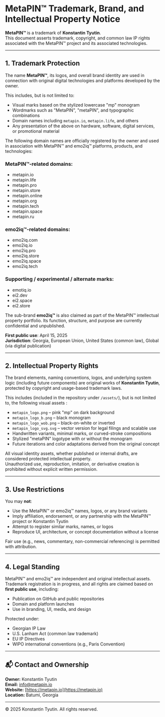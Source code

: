 # MetaPIN™ Trademark, Brand, and Intellectual Property Notice

**MetaPIN™** is a trademark of **Konstantin Tyutin**.  
This document asserts trademark, copyright, and common law IP rights associated with the MetaPIN™ project and its associated technologies.

---

## 1. Trademark Protection

The name **MetaPIN™**, its logos, and overall brand identity are used in connection with original digital technologies and platforms developed by the owner.

This includes, but is not limited to:
- Visual marks based on the stylized lowercase "mp" monogram
- Wordmarks such as "MetaPIN", "metaPIN", and typographic combinations
- Domain names including `metapin.io`, `metapin.life`, and others
- Any presentation of the above on hardware, software, digital services, or promotional material

The following domain names are officially registered by the owner and used in association with MetaPIN™ and emo2iq™ platforms, products, and technologies:

### MetaPIN™-related domains:
- metapin.io
- metapin.life
- metapin.pro
- metapin.store
- metapin.online
- metapin.org
- metapin.tech
- metapin.space
- metapin.ru

### emo2iq™-related domains:
- emo2iq.com
- emo2iq.io
- emo2iq.pro
- emo2iq.store
- emo2iq.space
- emo2iq.tech

### Supporting / experimental / alternate marks:
- emotiq.io
- ei2.dev
- ei2.space
- ei2.store

The sub-brand **emo2iq™** is also claimed as part of the MetaPIN™ intellectual property portfolio. Its function, structure, and purpose are currently confidential and unpublished.

**First public use**: April 15, 2025  
**Jurisdiction**: Georgia, European Union, United States (common law), Global (via digital publication)

---

## 2. Intellectual Property Rights

The brand elements, naming conventions, logos, and underlying system logic (including future components) are original works of **Konstantin Tyutin**, protected by copyright and usage-based trademark laws.

This includes (included in the repository under `/assets/`), but is not limited to, the following visual assets :

- `metapin_logo.png` – pink "mp" on dark background  
- `metapin_logo_b.png` – black monogram  
- `metapin_logo_wob.png` – black-on-white or inverted  
- `metapin_logo_svg.svg` – vector version for legal filings and scalable use  
- Handwritten variants, minimal marks, or curved-stroke compositions  
- Stylized "metaPIN" logotype with or without the monogram  
- Future iterations and color adaptations derived from the original concept

All visual identity assets, whether published or internal drafts, are considered protected intellectual property.  
Unauthorized use, reproduction, imitation, or derivative creation is prohibited without explicit written permission.

---

## 3. Use Restrictions

You may **not**:
- Use the MetaPIN™ or emo2iq™ names, logos, or any brand variants
- Imply affiliation, endorsement, or any partnership with the MetaPIN™ project or Konstantin Tyutin
- Attempt to register similar marks, names, or logos
- Reproduce UI, architecture, or concept documentation without a license

Fair use (e.g., news, commentary, non-commercial referencing) is permitted with attribution.

---

## 4. Legal Standing

MetaPIN™ and emo2iq™ are independent and original intellectual assets.  
Trademark registration is in progress, and all rights are claimed based on **first public use**, including:

- Publication on GitHub and public repositories  
- Domain and platform launches  
- Use in branding, UI, media, and design

Protected under:
- Georgian IP Law  
- U.S. Lanham Act (common law trademark)  
- EU IP Directives  
- WIPO international conventions (e.g., Paris Convention)

---

## 📬 Contact and Ownership

**Owner:** Konstantin Tyutin  
**Email:** info@metapin.io  
**Website:** [https://metapin.io](https://metapin.io)  
**Location:** Batumi, Georgia

---

© 2025 Konstantin Tyutin. All rights reserved.
